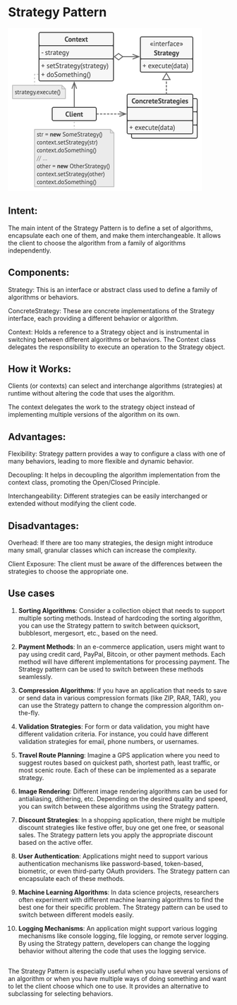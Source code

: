 # Strategy Pattern

![Structure](structure.png)

## Intent:
The main intent of the Strategy Pattern is to define a set of algorithms, encapsulate each one of them, and make them interchangeable. It allows the client to choose the algorithm from a family of algorithms independently.

## Components:
Strategy: This is an interface or abstract class used to define a family of algorithms or behaviors.

ConcreteStrategy: These are concrete implementations of the Strategy interface, each providing a different behavior or algorithm.

Context: Holds a reference to a Strategy object and is instrumental in switching between different algorithms or behaviors. The Context class delegates the responsibility to execute an operation to the Strategy object.

## How it Works:
Clients (or contexts) can select and interchange algorithms (strategies) at runtime without altering the code that uses the algorithm.

The context delegates the work to the strategy object instead of implementing multiple versions of the algorithm on its own.

## Advantages:
Flexibility: Strategy pattern provides a way to configure a class with one of many behaviors, leading to more flexible and dynamic behavior.

Decoupling: It helps in decoupling the algorithm implementation from the context class, promoting the Open/Closed Principle.

Interchangeability: Different strategies can be easily interchanged or extended without modifying the client code.

## Disadvantages:
Overhead: If there are too many strategies, the design might introduce many small, granular classes which can increase the complexity.

Client Exposure: The client must be aware of the differences between the strategies to choose the appropriate one.

## Use cases
1. **Sorting Algorithms**: 
Consider a collection object that needs to support multiple sorting methods. Instead of hardcoding the sorting algorithm, you can use the Strategy pattern to switch between quicksort, bubblesort, mergesort, etc., based on the need.

2. **Payment Methods**:
In an e-commerce application, users might want to pay using credit card, PayPal, Bitcoin, or other payment methods. Each method will have different implementations for processing payment. The Strategy pattern can be used to switch between these methods seamlessly.

3. **Compression Algorithms**:
If you have an application that needs to save or send data in various compression formats (like ZIP, RAR, TAR), you can use the Strategy pattern to change the compression algorithm on-the-fly.

4. **Validation Strategies**:
For form or data validation, you might have different validation criteria. For instance, you could have different validation strategies for email, phone numbers, or usernames.

5. **Travel Route Planning**:
Imagine a GPS application where you need to suggest routes based on quickest path, shortest path, least traffic, or most scenic route. Each of these can be implemented as a separate strategy.

6. **Image Rendering**:
Different image rendering algorithms can be used for antialiasing, dithering, etc. Depending on the desired quality and speed, you can switch between these algorithms using the Strategy pattern.

7. **Discount Strategies**:
In a shopping application, there might be multiple discount strategies like festive offer, buy one get one free, or seasonal sales. The Strategy pattern lets you apply the appropriate discount based on the active offer.

8. **User Authentication**:
Applications might need to support various authentication mechanisms like password-based, token-based, biometric, or even third-party OAuth providers. The Strategy pattern can encapsulate each of these methods.

9. **Machine Learning Algorithms**:
In data science projects, researchers often experiment with different machine learning algorithms to find the best one for their specific problem. The Strategy pattern can be used to switch between different models easily.

10. **Logging Mechanisms**:
An application might support various logging mechanisms like console logging, file logging, or remote server logging. By using the Strategy pattern, developers can change the logging behavior without altering the code that uses the logging service.

##
The Strategy Pattern is especially useful when you have several versions of an algorithm or when you have multiple ways of doing something and want to let the client choose which one to use. It provides an alternative to subclassing for selecting behaviors.
